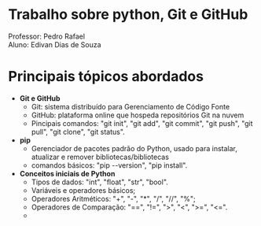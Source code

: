 # Trabalho sobre python, Git e GitHub

Professor: Pedro Rafael\
Aluno: Edivan Dias de Souza

# Principais tópicos abordados

- **Git e GitHub**
   - Git: sistema distribuído para Gerenciamento de Código Fonte
   - GitHub: plataforma online que hospeda repositórios Git na nuvem
   - Pincipais comandos: "git init", "git add", "git commit", "git push", "git pull", "git clone", "git status".
- **pip**
   - Gerenciador de pacotes padrão do Python, usado para instalar,
 atualizar e remover bibliotecas/bibliotecas
   - comandos básicos: "pip --version", "pip install".
- **Conceitos iniciais de Python**
   - Tipos de dados: "int", "float", "str", "bool".
   - Variáveis e operadores básicos;
   - Operadores Aritméticos: "+", "-", "*", "/", "//", "%";
   - Operadores de Comparação: "==", "!=", ">", "<", ">=", "<=".
   -  
      

